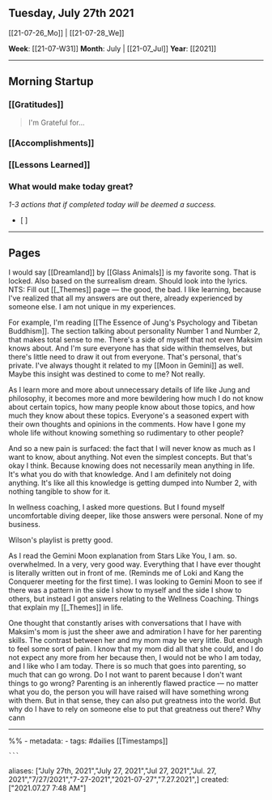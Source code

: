 ## Tuesday, July 27th 2021
[[21-07-26_Mo]] | [[21-07-28_We]] 

**Week**: [[21-07-W31]]
**Month**: July | [[21-07_Jul]]
**Year**: [[2021]]

----
## Morning Startup

### [[Gratitudes]]
> I'm Grateful for... 

### [[Accomplishments]]

### [[Lessons Learned]]

### What would make today great?
*1-3 actions that if completed today will be deemed a success.*
- [ ]  

----
## Pages
I would say [[Dreamland]] by [[Glass Animals]] is my favorite song. That is locked. Also based on the surrealism dream. Should look into the lyrics. NTS: Fill out [[_Themes]] page — the good, the bad. 
I like learning, because I've realized that all my answers are out there, already experienced by someone else. I am not unique in my experiences. 

For example, I'm reading [[The Essence of Jung's Psychology and Tibetan Buddhism]]. The section talking about personality Number 1 and Number 2, that makes total sense to me. There's a side of myself that not even Maksim knows about. And I'm sure everyone has that side within themselves, but there's little need to draw it out from everyone. That's personal, that's private. I've always thought it related to my [[Moon in Gemini]] as well. Maybe this insight was destined to come to me? Not really.


As I learn more and more about unnecessary details of life like Jung and philosophy, it becomes more and more bewildering how much I do not know about certain topics, how many people know about those topics, and how much they know about these topics. Everyone's a seasoned expert with their own thoughts and opinions in the comments. How have I gone my whole life without knowing something so rudimentary to other people? 

And so a new pain is surfaced: the fact that I will never know as much as I want to know, about anything. Not even the simplest concepts. But that's okay I think. Because knowing does not necessarily mean anything in life. It's what you do with that knowledge. And I am definitely not doing anything. It's like all this knowledge is getting dumped into Number 2, with nothing tangible to show for it. 

In wellness coaching, I asked more questions. But I found myself uncomfortable diving deeper, like those answers were personal. None of my business.

Wilson's playlist is pretty good. 

As I read the Gemini Moon explanation from Stars Like You, I am. so. overwhelmed. In a very, very good way. Everything that I have ever thought is literally written out in front of me. (Reminds me of Loki and Kang the Conquerer meeting for the first time). I was looking to Gemini Moon to see if there was a pattern in the side I show to myself and the side I show to others, but instead I got answers relating to the Wellness Coaching. Things that explain my [[_Themes]] in life. 

One thought that constantly arises with conversations that I have with Maksim's mom is just the sheer awe and admiration I have for her parenting skills. The contrast between her and my mom may be very little. But enough to feel some sort of pain. I know that my mom did all that she could, and I do not expect any more from her because then, I would not be who I am today, and I like who I am today. There is so much that goes into parenting, so much that can go wrong. Do I not want to parent because I don't want things to go wrong? Parenting is an inherently flawed practice — no matter what you do, the person you will have raised will have something wrong with them. But in that sense, they can also put greatness into the world. But why do I have to rely on someone else to put that greatness out there? Why cann

----
%% - metadata:
	- tags: #dailies [[Timestamps]] 


	```
aliases: ["July 27th, 2021","July 27, 2021","Jul 27, 2021","Jul. 27, 2021","7/27/2021","7-27-2021","2021-07-27","7.27.2021",]
created: ["2021.07.27 7:48 AM"]
```